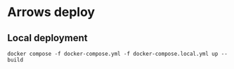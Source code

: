 # Arrows deploy

## Local deployment

```shell
docker compose -f docker-compose.yml -f docker-compose.local.yml up --build
```
